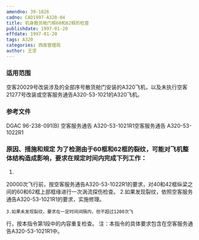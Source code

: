 ```yaml
---
amendno: 39-1826
cadno: CAD1997-A320-04
title: 机身散货舱门框60和62框的检查
publishdate: 1997-01-20
effdate: 1997-01-20
tags: A320
categories: 西南管理局
author: 王坚
---
```


### 适用范围 
空客20029号改装涉及的全部序号散货舱门安装的A320飞机，以及未执行空客21277号改装或空客服务通告A320-53-1021的A320飞机。

<!--more-->
### 参考文件
DGAC 96-238-091(B) 空客服务通告 A320-53-1021R1空客服务通告 A320-53-1022R1

### 原因、措施和规定 为了检测由于60框和62框的裂纹，可能对飞机整体结构造成影响，要求在规定时间内完成下列工作： 
1.
20000次飞行前，按空客服务通告A320-53-1022R1的要求，对40和42框纵梁之间的60和62框上部框缘进行一次涡流探伤检查。 
    2.如果发现裂纹，依照空客服务通告A320-53-1021R1的要求，实施修理。 

    3.如果未发现裂纹，要求在一定时间间隔内，但不超过1200次飞
行，按本指令第1段中的内容重复检查。    注：本指令的具体要求包含在空客服务通告A320-53-1021R1中。
  
